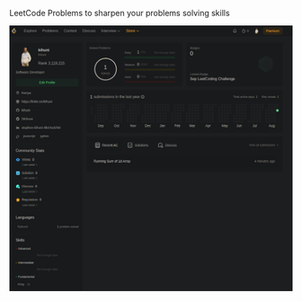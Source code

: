 LeetCode Problems to sharpen your problems solving skills

![](https://github.com/kihuni/LeetCode/blob/main/Screenshot%20from%202023-08-29%2019-04-42.png)
